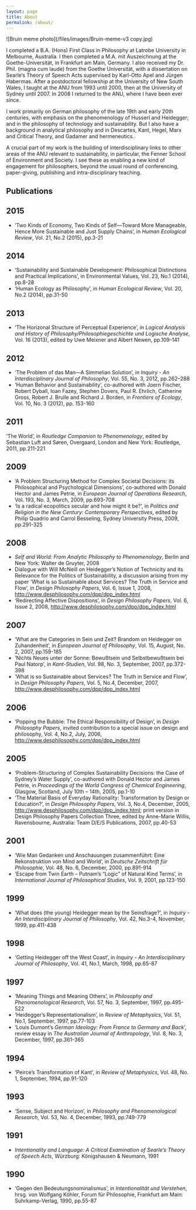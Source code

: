 ```yaml
---
layout: page
title: About
permalink: /about/
---
```


![Bruin meme photo](/files/images/Bruin-meme-v3 copy.jpg)

I completed a B.A. (Hons) First Class in Philosophy at Latrobe University in Melbourne, Australia. I then completed a M.A. mit Auszeichnung at the Goethe-Universität, in Frankfurt am Main, Germany. I also received my Dr. Phil. (magna cum laude) from the Goethe Universität, with a dissertation on Searle’s Theory of Speech Acts supervised by Karl-Otto Apel and Jürgen Habermas. After a postdoctoral fellowship at the University of New South Wales, I taught at the ANU from 1993 until 2000, then at the University of Sydney until 2007. In 2008 I returned to the ANU, where I have been ever since.

I work primarily on German philosophy of the late 19th and early 20th centuries, with emphasis on the phenomenology of Husserl and Heidegger; and in the philosophy of technology and sustainability. But I also have a background in analytical philosophy and in Descartes, Kant, Hegel, Marx and Critical Theory, and Gadamer and hermeneutics.

A crucial part of my work is the building of interdisciplinary links to other areas of the ANU relevant to sustainability, in particular, the Fenner School of Environment and Society. I see these as enabling a new kind of engagement for philosophers, beyond the usual round of conferencing, paper-giving, publishing and intra-disciplinary teaching.

## Publications

## 2015

- ‘Two Kinds of Economy, Two Kinds of Self—Toward More Manageable, Hence More Sustainable and Just Supply Chains’, in _Human Ecological Review_, Vol. 21, No.2 (2015), pp.3-21

## 2014

- ‘Sustainability and Sustainable Development: Philosophical Distinctions and Practical Implications’, in Environmental Values, Vol. 23, No.1 (2014), pp.8-28
- ‘Human Ecology as Philosophy’, in _Human Ecological Review_, Vol. 20, No.2 (2014), pp.31-50

## 2013

- ‘The Horizonal Structure of Perceptual Experience’, in _Logical Analysis and History of Philosophy/Philosophiegeschichte und Logische Analyse_, Vol. 16 (2013), edited by Uwe Meixner and Albert Newen, pp.109-141

## 2012

- ‘The Problem of das Man—A Simmelian Solution’, in _Inquiry - An Interdisciplinary Journal of Philosophy_, Vol. 55, No. 3, 2012, pp.262–288
- ‘Human Behavior and Sustainability’, co-authored with Joern Fischer, Robert Dyball, Ioan Fazey, Stephen Dovers, Paul R. Ehrlich, Catherine Gross, Robert J. Brulle and Richard J. Borden, in _Frontiers of Ecology_, Vol. 10, No. 3 (2012), pp. 153-160

## 2011

‘The World’, in _Routledge Companion to Phenomenology_, edited by Sebastian Luft and Søren, Overgaard, London and New York: Routledge, 2011, pp.211-221

## 2009

- ‘A Problem Structuring Method for Complex Societal Decisions: its Philosophical and Psychological Dimensions’, co-authored with Donald Hector and James Petrie, in _European Journal of Operations Research_, Vol. 193, No. 3, March, 2009, pp.693-708
- ‘Is a radical ecopolitics secular and how might it be?’, in _Politics and Religion in the New Century: Contemporary Perspectives_, edited by Philip Quadrio and Carrol Besseling, Sydney University Press, 2009, pp.291-325

## 2008

- _Self and World: From Analytic Philosophy to Phenomenology_, Berlin and New York: Walter de Gruyter, 2008
- Dialogue with Will McNeill on Heidegger’s Notion of Technicity and its Relevance for the Politics of Sustainability, a discussion arising from my paper ‘What is so Sustainable about Services? The Truth in Service and Flow’, in _Design Philosophy Papers_, Vol. 6, Issue 1, 2008, http://www.desphilosophy.com/dpp/dpp_index.html
- ‘Redirecting Affective Dispositions’, in _Design Philosophy Papers_, Vol. 6, Issue 2, 2008, http://www.desphilosophy.com/dpp/dpp_index.html

## 2007

- ‘What are the Categories in Sein und Zeit? Brandom on Heidegger on Zuhandenheit’, in _European Journal of Philosophy_, Vol. 15, August, No. 2, 2007, pp.159-185
- ‘Nichts Neues unter der Sonne: Bewußtsein und Selbstbewußtsein bei Paul Natorp’, in _Kant-Studien_, Vol. 98, No. 3, September, 2007, pp.372-398
- ‘What is so Sustainable about Services? The Truth in Service and Flow’, in _Design Philosophy Papers_, Vol. 5, No.4, December, 2007, http://www.desphilosophy.com/dpp/dpp_index.html

## 2006

- ‘Popping the Bubble: The Ethical Responsibility of Design’, in _Design Philosophy Papers_, invited contribution to a special issue on design and philosophy, Vol. 4, No.2, July, 2006, http://www.desphilosophy.com/dpp/dpp_index.html

## 2005

- ‘Problem-Structuring of Complex Sustainability Decisions: the Case of Sydney’s Water Supply’, co-authored with Donald Hector and James Petrie, in _Proceedings of the World Congress of Chemical Engineering_, Glasgow, Scotland, July 10th – 14th, 2005, pp.1-10
- ‘The Material Basis of Everyday Rationality: Transformation by Design or Education?’, in _Design Philosophy Papers_, Vol. 3, No.4, December, 2005, http://www.desphilosophy.com/dpp/dpp_index.html; print version in Design Philosophy Papers Collection Three, edited by Anne-Marie Willis, Ravensbourne, Australia: Team D/E/S Publications, 2007, pp.40-53

## 2001

- ‘Wie Man Gedanken und Anschauungen zusammenführt: Eine Rekonstruktion von Mind and World’, in _Deutsche Zeitschrift für Philosophie_, Vol. 48, No. 6, December, 2000, pp.891-914
- ‘Escape from Twin Earth – Putnam’s “Logic” of Natural Kind Terms’, in _International Journal of Philosophical Studies_, Vol. 9, 2001, pp.123-150

## 1999

- ‘What does (the young) Heidegger mean by the Seinsfrage?’, in _Inquiry - An Interdisciplinary Journal of Philosophy_, Vol. 42, No.3-4, November, 1999, pp.411-438

## 1998

- ‘Getting Heidegger off the West Coast’, in _Inquiry - An Interdisciplinary Journal of Philosophy_, Vol. 41, No.1, March, 1998, pp.65-87

## 1997

- ‘Meaning Things and Meaning Others’, in _Philosophy and Phenomenological Research_, Vol. 57, No. 3, September, 1997, pp.495-522
- ‘Heidegger’s Representationalism’, in _Review of Metaphysics_, Vol. 51, No.1, September, 1997, pp.77-103
- ‘Louis Dumont’s _German Ideology: From France to Germany and Back_’, review essay in _The Australian Journal of Anthropology_, Vol. 8, No. 3, December, 1997, pp.361-365

## 1994

- ‘Peirce’s Transformation of Kant’, in _Review of Metaphysics_, Vol. 48, No. 1, September, 1994, pp.91-120

## 1993

- ‘Sense, Subject and Horizon’, in _Philosophy and Phenomenological Research_, Vol. 53, No. 4, December, 1993, pp.749-779

## 1991

- _Intentionality and Language: A Critical Examination of Searle’s Theory of Speech Acts_, Würzburg: Königshausen & Neumann, 1991

## 1990

- ‘Gegen den Bedeutungsnominalismus’, in _Intentionalität und Verstehen_, hrsg. von Wolfgang Köhler, Forum für Philosophie, Frankfurt am Main: Suhrkamp-Verlag, 1990, pp.55-87
